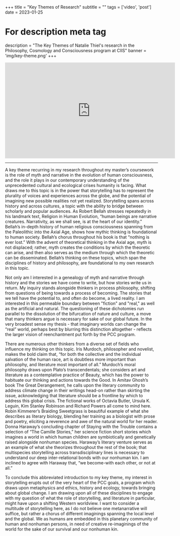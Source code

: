 +++
title = "Key Themes of Research"
subtitle = ""
tags = ['video', 'post']
date = 2023-01-25

# For description meta tag
description = "The Key Themes of Natalie Thiel's research in the Philosophy, Cosmology and Consciousness program at CIIS"
banner = 'img/key-theme.png'
+++

<iframe class="mx-auto" width="560" height="315" src="https://www.youtube.com/embed/-TdvsDs_ynI" title="YouTube video player" frameborder="0" allow="accelerometer; autoplay; clipboard-write; encrypted-media; gyroscope; picture-in-picture; web-share" allowfullscreen></iframe>
<br>

---

A key theme recurring in my research throughout my master’s coursework is the role of myth and narrative in the evolution of human consciousness, and the role it plays in our contemporary understanding of the unprecedented cultural and ecological crises humanity is facing. What draws me to this topic is in the power that storytelling has to represent the plurality of voices and experiences across the globe, and the potential of imagining new possible realities not yet realized. Storytelling spans across history and across cultures, a topic with the ability to bridge between scholarly and popular audiences. As Robert Bellah stresses repeatedly in his landmark text, Religion in Human Evolution, “human beings are narrative creatures. Narrativity, as we shall see, is at the heart of our identity.” Bellah’s in-depth history of human religious consciousness spanning from the Paleolithic into the Axial Age, shows how mythic thinking is foundational to human society. Bellah’s chorus throughout his book is that “nothing is ever lost.” With the advent of theoretical thinking in the Axial age, myth is not displaced; rather, myth creates the conditions by which the theoretic can arise, and then also serves as the medium through which the theoretic can be disseminated. Bellah’s thinking on these topics, which span the disciplines of history and philosophy, are foundational to my own research in this topic. 

Not only am I interested in a genealogy of myth and narrative through history and the stories we have come to write, but how stories write us in return. My inquiry stands alongside thinkers in process philosophy, shifting from questions of being towards a process of becoming. The stories that we tell have the potential to, and often do become, a lived reality. I am interested in this permeable boundary between "fiction" and "real," as well as the artificial and natural. The questioning of these dichotomies run parallel to the dissolution of the bifurcation of nature and culture, a move that many thinkers argue is necessary for sake of our global future. In the very broadest sense my thesis - that imaginary worlds can change the “real” world, perhaps best by blurring this distinction altogether - reflects the larger vision of reenchantment put forth by the PCC program. 

There are numerous other thinkers from a diverse set of fields who influence my thinking on this topic. Iris Murdoch, philosopher and novelist, makes the bold claim that, “for both the collective and the individual salvation of the human race, art is doubtless more important than philosophy, and literature most important of all.” Murdoch’s moral philosophy draws upon Plato’s transcendentals; she considers art and literature as a contemplative practice of Beauty, which has the power to habituate our thinking and actions towards the Good. In Amitav Ghosh’s book The Great Derangement, he calls upon the literary community to address climate change in their writings head-on rather than skirting the issue, acknowledging that literature should be a frontline by which to address this global crisis. The fictional works of Octavia Butler, Ursula K. Leguin, Kim Stanley Robinson and Richard Powers all come to mind here. Robin Kimmerer’s Braiding Sweetgrass is beautiful example of what she describes as literary biology, blending her training as a biologist with prose and poetry, eliciting a reverence and awe of the natural world for her reader.  Donna Haraway’s concluding chapter of Staying with the Trouble contains a selection of “The Camille Stories,” her science fiction short stories which imagines a world in which human children are symbiotically and genetically raised alongside nonhuman species. Haraway’s literary venture serves as an example of what she theorizes throughout the rest of the book; that multispecies storytelling across transdisciplinary lines is necessary to understand our deep inter-relational bonds with our nonhuman kin. I am inclined to agree with Haraway that, “we become-with each other, or not at all.” 

To conclude this abbreviated introduction to my key theme, my interest in storytelling erupts out of the very heart of the PCC goals, a program which draws upon metaphysics and ethics, history and ecology, towards bringing about global change. I am drawing upon all of these disciplines to engage with my question of what the role of storytelling, and literature in particular, might have upon a shifting Western worldview. I want to consider a multitude of storytelling here, as I do not believe one metanarrative will suffice, but rather a chorus of different imaginings spanning the local level and the global. We as humans are embedded in this planetary community of human and nonhuman persons, in need of creative re-imaginings of the world for the sake of our survival and our nonhuman kin. 

